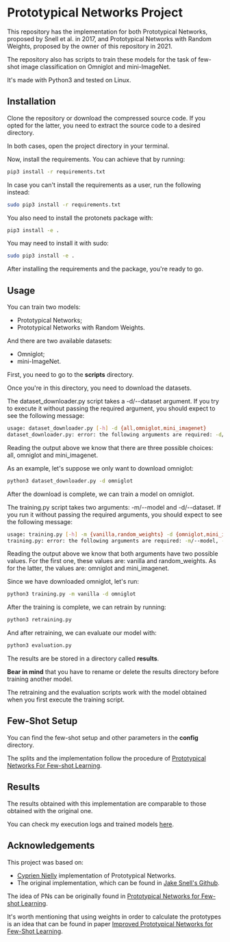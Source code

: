 # Prototypical Networks Project

This repository has the implementation for both Prototypical Networks, proposed by Snell et al. in 2017, and Prototypical Networks with Random Weights, proposed by the owner of this repository in 2021.

The repository also has scripts to train these models for the task of few-shot image classification on Omniglot and mini-ImageNet.

It's made with Python3 and tested on Linux.

## Installation

Clone the repository or download the compressed source code. If you opted for the latter, you need to extract the source code to a desired directory.

In both cases, open the project directory in your terminal.

Now, install the requirements. You can achieve that by running:
```bash
pip3 install -r requirements.txt
```

In case you can't install the requirements as a user, run the following instead:
```bash
sudo pip3 install -r requirements.txt
```

You also need to install the protonets package with:
```bash
pip3 install -e .
```

You may need to install it with sudo:
```bash
sudo pip3 install -e .
```

After installing the requirements and the package, you're ready to go.

## Usage

You can train two models:
- Prototypical Networks;
- Prototypical Networks with Random Weights.

And there are two available datasets:
- Omniglot;
- mini-ImageNet.

First, you need to go to the __scripts__ directory.

Once you're in this directory, you need to download the datasets.

The dataset_downloader.py script takes a -d/--dataset argument. If you try to execute it without passing the required argument, you should expect to see the following message:
```bash
usage: dataset_downloader.py [-h] -d {all,omniglot,mini_imagenet}
dataset_downloader.py: error: the following arguments are required: -d/--dataset
```

Reading the output above we know that there are three possible choices: all, omniglot and mini_imagenet.

As an example, let's suppose we only want to download omniglot:
```bash
python3 dataset_downloader.py -d omniglot
```

After the download is complete, we can train a model on omniglot.

The training.py script takes two arguments: -m/--model and -d/--dataset. If you run it without passing the required arguments, you should expect to see the following message:
```bash
usage: training.py [-h] -m {vanilla,random_weights} -d {omniglot,mini_imagenet}
training.py: error: the following arguments are required: -m/--model, -d/--dataset
```

Reading the output above we know that both arguments have two possible values. For the first one, these values are: vanilla and random_weights. As for the latter, the values are: omniglot and mini_imagenet.

Since we have downloaded omniglot, let's run:
```bash
python3 training.py -m vanilla -d omniglot
```

After the training is complete, we can retrain by running:
```bash
python3 retraining.py
```

And after retraining, we can evaluate our model with:
```bash
python3 evaluation.py
```

The results are be stored in a directory called __results__.

__Bear in mind__ that you have to rename or delete the results directory before training another model.

The retraining and the evaluation scripts work with the model obtained when you first execute the training script.

## Few-Shot Setup

You can find the few-shot setup and other parameters in the __config__ directory.

The splits and the implementation follow the procedure of [Prototypical Networks For Few-shot Learning](https://arxiv.org/abs/1703.05175).

## Results

The results obtained with this implementation are comparable to those obtained with the original one.

You can check my execution logs and trained models [here](https://drive.google.com/drive/folders/1O4RR72X0fOBeNdC-g23IwQSri4O1Sm87?usp=sharing).

## Acknowledgements

This project was based on:
- [Cyprien Nielly](https://github.com/cnielly/prototypical-networks-omniglot) implementation of Prototypical Networks.
- The original implementation, which can be found in [Jake Snell's Github](https://github.com/jakesnell/prototypical-networks).

The idea of PNs can be originally found in [Prototypical Networks for Few-shot Learning](https://arxiv.org/abs/1703.05175).

It's worth mentioning that using weights in order to calculate the prototypes is an idea that can be found in paper [Improved Prototypical Networks for Few-Shot Learning](https://www.sciencedirect.com/science/article/abs/pii/S0167865520302610).
